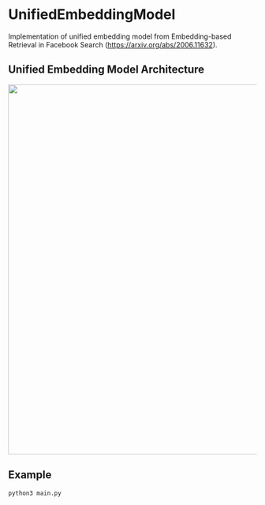 # UnifiedEmbeddingModel
Implementation of unified embedding model from Embedding-based Retrieval in Facebook Search (https://arxiv.org/abs/2006.11632).

## Unified Embedding Model Architecture

<img src="https://github.com/liyinxiao/UnifiedEmbeddingModel/tree/main/assets/model.png" width=750 />

## Example
```
python3 main.py
```